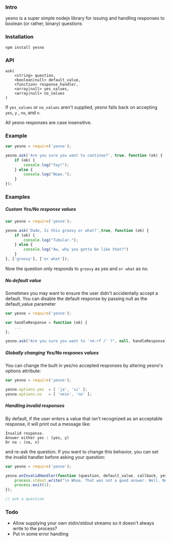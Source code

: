 ### Intro

yesno is a super simple nodejs library for issuing and handling responses to boolean (or rather, binary) questions 


### Installation

```bash
npm install yesno
```

### API
```
ask(
    <string> question, 
    <boolean|null> default_value,
    <function> response_handler,
    <array|null> yes_values,
    <array|null> no_values
)
```

If `yes_values` or `no_values` aren't supplied, yesno falls back on accepting `yes`, `y` , `no`, and `n`.

All yesno responses are case insensitive.


### Example

```javascript
var yesno = require('yesno');

yesno.ask('Are you sure you want to continue?', true, function (ok) {
    if (ok) {
        console.log("Yay!");
    } else {
        console.log("Nope.");
    }
});
```



### Examples

##### Custom Yes/No response values

```javascript
var yesno = require('yesno');

yesno.ask('Dude, Is this groovy or what?',true, function (ok) {
    if (ok) {
        console.log("Tubular.");
    } else {
        console.log("Aw, why you gotta be like that?")
    }
}, ['groovy'], ['or what']);
```

Now the question only responds to `groovy` as yes and `or what` as no.



##### No default value

Sometimes you may want to ensure the user didn't accidentally accept a default. You can disable the default response by passing null as the default_value parameter

```javascript
var yesno = require('yesno');

var handleResponse = function (ok) {
    ...
};

yesno.ask("Are you sure you want to 'rm-rf /' ?", null, handleResponse);
```

##### Globally changing Yes/No respones values

You can change the built in yes/no accepted responses by altering yesno's options attribute:

```javascript
var yesno = require('yesno');

yesno.options.yes  = [ 'ja', 'si' ];
yesno.options.no   = [ 'nein', 'no' ];
```

##### Handling invalid responses

By default, if the user enters a value that isn't recognized as an acceptable response, it will
print out a message like: 

    Invalid response.
    Answer either yes : (yes, y)
    Or no : (no, n)

and re-ask the question. If you want to change this behavior, you can set the invalid handler before asking your question:

```javascript
var yesno = require('yesno');

yesno.onInvalidHandler(function (question, default_value, callback, yes_values, no_values) {
    process.stdout.write("\n Whoa. That was not a good answer. Well. No more tries for you.");
    process.exit(1);
});

// ask a question
```

### Todo

- Allow supplying your own stdin/stdout streams so it doesn't always write to the process?
- Put in some error handling
